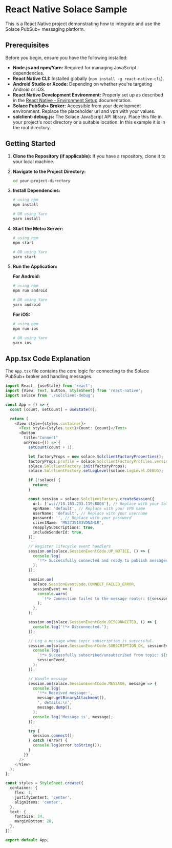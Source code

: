 # React Native Solace Sample

This is a React Native project demonstrating how to integrate and use the Solace PubSub+ messaging platform.

## Prerequisites

Before you begin, ensure you have the following installed:

* **Node.js and npm/Yarn:** Required for managing JavaScript dependencies.
* **React Native CLI:** Installed globally (`npm install -g react-native-cli`).
* **Android Studio or Xcode:** Depending on whether you're targeting Android or iOS.
* **React Native Development Environment:** Properly set up as described in the [React Native - Environment Setup](https://reactnative.dev/docs/environment-setup) documentation.
* **Solace PubSub+ Broker:** Accessible from your development environment. Replace the placeholder url and vpn with your values.
* **solclient-debug.js:** The Solace JavaScript API library. Place this file in your project's root directory or a suitable location. In this example it is in the root directory.

## Getting Started

1.  **Clone the Repository (if applicable):** If you have a repository, clone it to your local machine.

2.  **Navigate to the Project Directory:**

    ```bash
    cd your-project-directory
    ```

3.  **Install Dependencies:**

    ```bash
    # using npm
    npm install

    # OR using Yarn
    yarn install
    ```

4.  **Start the Metro Server:**

    ```bash
    # using npm
    npm start

    # OR using Yarn
    yarn start
    ```

5.  **Run the Application:**

    **For Android:**

    ```bash
    # using npm
    npm run android

    # OR using Yarn
    yarn android
    ```

    **For iOS:**

    ```bash
    # using npm
    npm run ios

    # OR using Yarn
    yarn ios
    ```

## App.tsx Code Explanation

The `App.tsx` file contains the core logic for connecting to the Solace PubSub+ broker and handling messages.

```typescript
import React, {useState} from 'react';
import {View, Text, Button, StyleSheet} from 'react-native';
import solace from './solclient-debug';

const App = () => {
  const [count, setCount] = useState(0);

  return (
    <View style={styles.container}>
      <Text style={styles.text}>Count: {count}</Text>
      <Button
        title="Connect"
        onPress={() => {
          setCount(count + 1);

          let factoryProps = new solace.SolclientFactoryProperties();
          factoryProps.profile = solace.SolclientFactoryProfiles.version10;
          solace.SolclientFactory.init(factoryProps);
          solace.SolclientFactory.setLogLevel(solace.LogLevel.DEBUG);

          if (!solace) {
            return;
          }

          const session = solace.SolclientFactory.createSession({
            url: ['ws://10.103.233.119:8008'], // Replace with your Solace broker URL
            vpnName: 'default', // Replace with your VPN name
            userName: 'default', // Replace with your username
            password: '', // Replace with your password
            clientName: 'MN3735183VDNAHLB',
            reapplySubscriptions: true,
            includeSenderId: true,
          });

          // Register lifecycle event handlers
          session.on(solace.SessionEventCode.UP_NOTICE, () => {
            console.log(
              '!*> Successfully connected and ready to publish messages. ===',
            );
          });

          session.on(
            solace.SessionEventCode.CONNECT_FAILED_ERROR,
            sessionEvent => {
              console.warn(
                `!*> Connection failed to the message router: ${sessionEvent.infoStr} - check parameter values and connectivity!`,
              );
            },
          );

          session.on(solace.SessionEventCode.DISCONNECTED, () => {
            console.log('!*> Disconnected.');
          });

          // Log a message when topic subscription is successful.
          session.on(solace.SessionEventCode.SUBSCRIPTION_OK, sessionEvent => {
            console.log(
              `!*> Successfully subscribed/unsubscribed from topic: ${sessionEvent.correlationKey}`,
              sessionEvent,
            );
          });

          // Handle message
          session.on(solace.SessionEventCode.MESSAGE, message => {
            console.log(
              '!*> Received message:',
              message.getBinaryAttachment(),
              ', details:\n',
              message.dump(),
            );
            console.log('Message is', message);
          });

          try {
            session.connect();
          } catch (error) {
            console.log(error.toString());
          }
        }}
      />
    </View>
  );
};

const styles = StyleSheet.create({
  container: {
    flex: 1,
    justifyContent: 'center',
    alignItems: 'center',
  },
  text: {
    fontSize: 24,
    marginBottom: 20,
  },
});

export default App;
